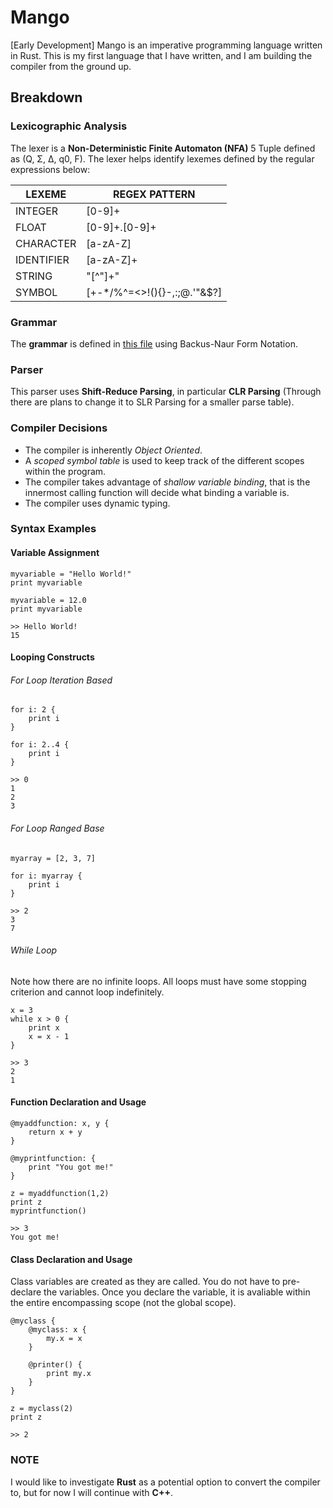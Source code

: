 # Mango
[Early Development] Mango is an imperative programming language written in Rust. This is my first language that I have written, and I am building the compiler from the ground up.

## Breakdown

### Lexicographic Analysis
The lexer is a __Non-Deterministic Finite Automaton (NFA)__ 5 Tuple defined as (Q, Σ, Δ, q0, F).
The lexer helps identify lexemes defined by the regular expressions below:

| LEXEME     |  REGEX PATTERN              |
| ---------- | --------------------------- |
| INTEGER    | [0-9]+                      |
| FLOAT      | [0-9]+.[0-9]+               |
| CHARACTER  | [a-zA-Z]                    |
| IDENTIFIER | [a-zA-Z]+                   |
| STRING     | \"[^\"]+\"                  |
| SYMBOL     | [+-*/%^=<>!(){}-,:;@.'"&$?] |

### Grammar
The __grammar__ is defined in [this file](python/grammar) using Backus-Naur Form Notation.

### Parser
This parser uses __Shift-Reduce Parsing__, in particular __CLR Parsing__ (Through there are plans to change it to SLR Parsing for a smaller parse table).

### Compiler Decisions
- The compiler is inherently _Object Oriented_.
- A _scoped symbol table_ is used to keep track of the different scopes within the program.
- The compiler takes advantage of _shallow variable binding_, that is the innermost calling function will decide what binding a variable is.
- The compiler uses dynamic typing.

### Syntax Examples
#### Variable Assignment
```
myvariable = "Hello World!"
print myvariable

myvariable = 12.0
print myvariable

>> Hello World!
15
```

#### Looping Constructs
###### For Loop Iteration Based
```
for i: 2 {
    print i
}

for i: 2..4 {
    print i
}

>> 0
1
2
3
```
###### For Loop Ranged Base
```
myarray = [2, 3, 7]

for i: myarray {
    print i
}

>> 2
3
7
```

###### While Loop
Note how there are no infinite loops. All loops must have some stopping criterion and cannot loop indefinitely.
```
x = 3
while x > 0 {
    print x
    x = x - 1
}

>> 3
2
1
```

#### Function Declaration and Usage
```
@myaddfunction: x, y {
    return x + y
}

@myprintfunction: {
    print "You got me!"
}

z = myaddfunction(1,2)
print z
myprintfunction()

>> 3
You got me!
```

#### Class Declaration and Usage
Class variables are created as they are called. You do not have to pre-declare the variables. Once you declare the variable, it is avaliable within the entire encompassing scope (not the global scope).
```
@myclass {
    @myclass: x {
        my.x = x
    }
    
    @printer() {
        print my.x
    }
}

z = myclass(2)
print z

>> 2
```

### NOTE
I would like to investigate __Rust__ as a potential option to convert the compiler to, but for now I will continue with __C++__.
